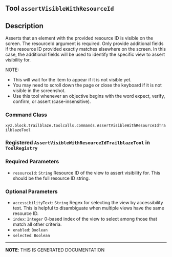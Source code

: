 ## Tool `assertVisibleWithResourceId`

## Description
Asserts that an element with the provided resource ID is visible on the screen. The resourceId argument is required. Only provide additional fields if the resource ID provided exactly matches elsewhere on the screen. In this case, the additional fields will be used to identify the specific view to assert visibility for.

NOTE:
- This will wait for the item to appear if it is not visible yet.
- You may need to scroll down the page or close the keyboard if it is not visible in the screenshot.
- Use this tool whenever an objective begins with the word expect, verify, confirm, or assert (case-insensitive).

### Command Class
`xyz.block.trailblaze.toolcalls.commands.AssertVisibleWithResourceIdTrailblazeTool`

### Registered `AssertVisibleWithResourceIdTrailblazeTool` in `ToolRegistry`
### Required Parameters
- `resourceId`: `String`
  Resource ID of the view to assert visibility for. This should be the full resource ID string.

### Optional Parameters
- `accessibilityText`: `String`
  Regex for selecting the view by accessibility text. This is helpful to disambiguate when multiple views have the same resource ID.
- `index`: `Integer`
  0-based index of the view to select among those that match all other criteria.
- `enabled`: `Boolean`
- `selected`: `Boolean`



<hr/>

**NOTE**: THIS IS GENERATED DOCUMENTATION